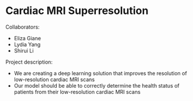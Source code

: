# Cardiac MRI Superresolution
Collaborators:
- Eliza Giane
- Lydia Yang
- Shirui Li

Project description:
  - We are creating a deep learning solution that improves the resolution of low-resolution cardiac MRI scans
  - Our model should be able to correctly determine the health status of patients from their low-resolution cardiac MRI scans
